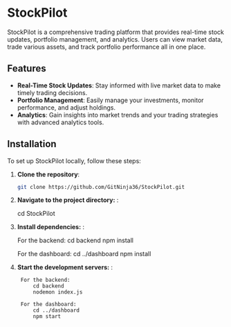 # StockPilot

StockPilot is a comprehensive trading platform that provides real-time stock updates, portfolio management, and analytics. Users can view market data, trade various assets, and track portfolio performance all in one place.

## Features

- **Real-Time Stock Updates**: Stay informed with live market data to make timely trading decisions.
- **Portfolio Management**: Easily manage your investments, monitor performance, and adjust holdings.
- **Analytics**: Gain insights into market trends and your trading strategies with advanced analytics tools.

## Installation

To set up StockPilot locally, follow these steps:

1. **Clone the repository**:

   ```bash
   git clone https://github.com/GitNinja36/StockPilot.git

2. **Navigate to the project directory:** :

    cd StockPilot

3. **Install dependencies:** :

    For the backend:
        cd backend
        npm install

    For the dashboard:
        cd ../dashboard
        npm install


4. **Start the development servers:** :
    
        For the backend:
            cd backend
            nodemon index.js

        For the dashboard:
            cd ../dashboard
            npm start
